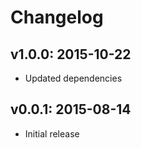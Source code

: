 # Changelog

## v1.0.0: 2015-10-22

- Updated dependencies

## v0.0.1: 2015-08-14

- Initial release

